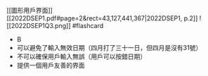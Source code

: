 [[圖形用戶界面]]
[[2022DSEP1.pdf#page=2&rect=43,127,441,367|2022DSEP1, p.2]]
![[2022DSEP1Q3.png]] #flashcard 
- B
- 可以避免了輸入無效日期（四月打了三十一日，但四月是沒有31號）
- 不可以確保用戶輸入無誤（用戶可以按錯日期） 
- 提供一個用戶友善的界面
<!--ID: 1730705096591-->
